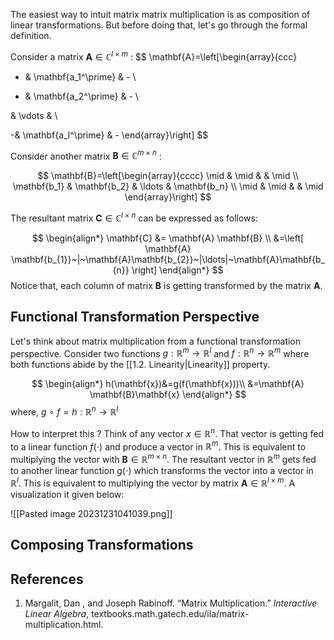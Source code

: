 The easiest way to intuit matrix matrix multiplication is as composition of linear transformations. But before doing that, let's go through the formal definition.


Consider a matrix $\mathbf{A} \in \mathbb{C}^{l \times m}$ :
$$
\mathbf{A}=\left[\begin{array}{ccc}
- & \mathbf{a_1^\prime} & - \\

- & \mathbf{a_2^\prime} & - \\

& \vdots & \\

-& \mathbf{a_l^\prime} & -
\end{array}\right]
$$

Consider another matrix $\mathbf{B} \in \mathbb{C}^{m \times n}$ :

$$
\mathbf{B}=\left[\begin{array}{cccc}
\mid & \mid & & \mid \\
\mathbf{b_1} & \mathbf{b_2} & \ldots & \mathbf{b_n} \\
\mid & \mid & & \mid
\end{array}\right]
$$

The resultant matrix $\mathbf{C} \in \mathbb{C}^{l\times n}$ can be expressed as follows:


$$
\begin{align*}
\mathbf{C} &= \mathbf{A} \mathbf{B} \\
&=\left[ \mathbf{A} \mathbf{b_{1}}~|~\mathbf{A}\mathbf{b_{2}}~|\ldots|~\mathbf{A}\mathbf{b_{n}} \right] 
\end{align*}
$$
Notice that, each column of matrix $\mathbf{B}$ is getting transformed by the matrix $\mathbf{A}$.  


## Functional Transformation Perspective 

Let's think about matrix multiplication from a functional transformation perspective. Consider two functions $g:\mathbb{R}^{m} \rightarrow \mathbb{R}^l$  and $f:\mathbb{R}^{n} \rightarrow \mathbb{R}^m$ where both functions abide by the [[1.2. Linearity|Linearity]] property.


$$
\begin{align*}
h(\mathbf{x})&=g(f(\mathbf{x}))\\
&=\mathbf{A} \mathbf{B}\mathbf{x}
\end{align*}
$$
where, $g~\circ~f =h:\mathbb{R}^{n} \rightarrow \mathbb{R}^l$

How to interpret this ? Think of any vector $x \in \mathbb{R}^n$. That vector is getting fed to a linear function $f(\cdot)$ and produce a vector in $\mathbb{R}^m$. This is equivalent to multiplying the vector with  $\mathbf{B}\in\mathbb{R}^{m\times n}$. The resultant vector in $\mathbb{R}^m$ gets fed to another linear function $g(\cdot)$ which transforms the vector into a vector in $\mathbb{R}^l$. This is equivalent to multiplying the vector by matrix $\mathbf{A} \in \mathbb{R}^{l\times m}$.  A visualization it given below:

![[Pasted image 20231231041039.png]]

## Composing Transformations 





## References

1. Margalit, Dan , and Joseph Rabinoff. “Matrix Multiplication.” _Interactive Linear Algebra_, textbooks.math.gatech.edu/ila/matrix-multiplication.html.



